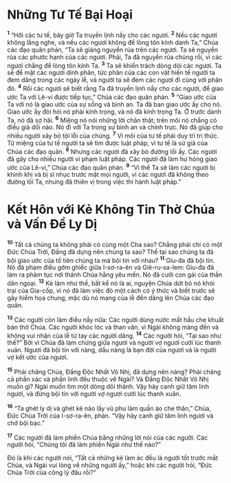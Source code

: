 # Những Tư Tế Bại Hoại
<sup><b>1</b></sup> “Hỡi các tư tế, bây giờ Ta truyền lịnh nầy cho các ngươi. <sup><b>2</b></sup> Nếu các ngươi không lắng nghe, và nếu các ngươi không để lòng tôn kính danh Ta,” Chúa các đạo quân phán, “Ta sẽ giáng nguyền rủa trên các ngươi. Ta sẽ nguyền rủa các phước hạnh của các ngươi. Phải, Ta đã nguyền rủa chúng rồi, vì các ngươi chẳng để lòng tôn kính Ta. <sup><b>3</b></sup> Ta sẽ khiển trách dòng dõi các ngươi. Ta sẽ để mặt các ngươi dính phân, tức phân của các con vật hiến tế người ta đem dâng trong các ngày lễ, và người ta sẽ đem các ngươi đi cùng với phân đó. <sup><b>4</b></sup> Rồi các ngươi sẽ biết rằng Ta đã truyền lịnh nầy cho các ngươi, để giao ước Ta với Lê-vi được tiếp tục,” Chúa các đạo quân phán. <sup><b>5</b></sup> “Giao ước của Ta với nó là giao ước của sự sống và bình an. Ta đã ban giao ước ấy cho nó. Giao ước ấy đòi hỏi nó phải kính trọng, và nó đã kính trọng Ta. Ở trước danh Ta, nó đã sợ hãi. <sup><b>6</b></sup> Miệng nó nói những lời chân thật; trên môi nó chẳng có điều giả dối nào. Nó đi với Ta trong sự bình an và chính trực. Nó đã giúp cho nhiều người xây bỏ tội lỗi của chúng. <sup><b>7</b></sup> Vì môi của tư tế phải duy trì tri thức. Từ miệng của tư tế người ta sẽ tìm được luật pháp, vì tư tế là sứ giả của Chúa các đạo quân. <sup><b>8</b></sup> Nhưng các ngươi đã xây bỏ đường lối ấy. Các ngươi đã gây cho nhiều người vi phạm luật pháp. Các ngươi đã làm hư hỏng giao ước của Lê-vi,” Chúa các đạo quân phán. <sup><b>9</b></sup> “Vì thế Ta sẽ làm các ngươi bị khinh khi và bị sỉ nhục trước mặt mọi người, vì các ngươi đã không theo đường lối Ta, nhưng đã thiên vị trong việc thi hành luật pháp.”


# Kết Hôn với Kẻ Không Tin Thờ Chúa và Vấn Ðề Ly Dị
<sup><b>10</b></sup> Tất cả chúng ta không phải có cùng một Cha sao? Chẳng phải chỉ có một Ðức Chúa Trời, Ðấng đã dựng nên chúng ta sao? Thế tại sao chúng ta đã bội giao ước của tổ tiên chúng ta mà bội tín với nhau? <sup><b>11</b></sup> Giu-đa đã bội tín. Nó đã phạm điều gớm ghiếc giữa I-sơ-ra-ên và Giê-ru-sa-lem: Giu-đa đã làm ra phàm tục nơi thánh Chúa hằng yêu mến. Nó đã cưới con gái của thần dân ngoại. <sup><b>12</b></sup> Kẻ làm như thế, bất kể nó là ai, nguyện Chúa dứt bỏ nó khỏi trại của Gia-cốp, vì nó đã làm việc đó một cách có ý thức và biết trước sẽ gây hiểm họa chung, mặc dù nó mang của lễ đến dâng lên Chúa các đạo quân.

<sup><b>13</b></sup> Các người còn làm điều nầy nữa: Các người dùng nước mắt hầu che khuất bàn thờ Chúa. Các người khóc lóc và than vãn, vì Ngài không màng đến và không vui nhận của lễ từ tay các người dâng. <sup><b>14</b></sup> Các người hỏi, “Tại sao như thế?” Bởi vì Chúa đã làm chứng giữa ngươi và người vợ ngươi cưới lúc thanh xuân. Ngươi đã bội tín với nàng, dầu nàng là bạn đời của ngươi và là người vợ kết ước của ngươi.

<sup><b>15</b></sup> Phải chăng Chúa, Ðấng Ðộc Nhất Vô Nhị, đã dựng nên nàng? Phải chăng cả phần xác và phần linh đều thuộc về Ngài? Và Ðấng Ðộc Nhất Vô Nhị muốn gì? Ngài muốn tìm một dòng dõi thánh. Vậy hãy canh giữ tâm linh ngươi, và đừng bội tín với người vợ ngươi cưới lúc thanh xuân.

<sup><b>16</b></sup> “Ta ghét ly dị và ghét kẻ nào lấy vũ phu làm quần áo che thân,” Chúa, Ðức Chúa Trời của I-sơ-ra-ên, phán. “Vậy hãy canh giữ tâm linh ngươi và chớ bội bạc.”

<sup><b>17</b></sup> Các người đã làm phiền Chúa bằng những lời nói của các người. Các người hỏi, “Chúng tôi đã làm phiền Ngài như thế nào?”

Ðó là khi các người nói, “Tất cả những kẻ làm ác đều là người tốt trước mắt Chúa, và Ngài vui lòng về những người ấy,” hoặc khi các người hỏi, “Ðức Chúa Trời của công lý đâu rồi?”